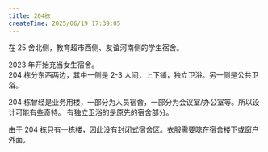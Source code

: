 ```yaml
---
title: 204栋
createTime: 2025/06/19 17:39:05
---
```


在 25 舍北侧，教育超市西侧、友谊河南侧的学生宿舍。  

2023 年开始充当女生宿舍。  
204 栋分东西两边，其中一侧是 2-3 人间，上下铺，独立卫浴。另一侧是公共卫浴。

204 栋曾经是业务用楼，一部分为人员宿舍，一部分为会议室/办公室等。所以设计可能有些奇特。
有独立卫浴的是原先的宿舍部分。

由于 204 栋只有一栋楼，因此没有封闭式宿舍区。衣服需要晾在宿舍楼下或窗户外面。

